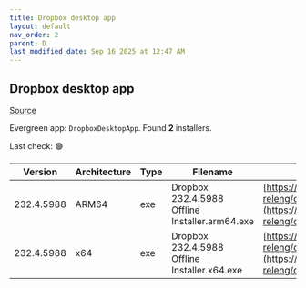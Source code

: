 ```yaml
---
title: Dropbox desktop app
layout: default
nav_order: 2
parent: D
last_modified_date: Sep 16 2025 at 12:47 AM
---
```


## Dropbox desktop app

[Source](https://www.dropbox.com/desktop)

Evergreen app: `DropboxDesktopApp`. Found **2** installers.

Last check: 🟢

| Version    | Architecture | Type | Filename                                       | URI                                                                                                                                                                                                            |
| ---------- | ------------ | ---- | ---------------------------------------------- | -------------------------------------------------------------------------------------------------------------------------------------------------------------------------------------------------------------- |
| 232.4.5988 | ARM64        | exe  | Dropbox 232.4.5988 Offline Installer.arm64.exe | [https://edge.dropboxstatic.com/dbx-releng/client/Dropbox%20232.4.5988%20Offline%20Installer.arm64.exe](https://edge.dropboxstatic.com/dbx-releng/client/Dropbox%20232.4.5988%20Offline%20Installer.arm64.exe) |
| 232.4.5988 | x64          | exe  | Dropbox 232.4.5988 Offline Installer.x64.exe   | [https://edge.dropboxstatic.com/dbx-releng/client/Dropbox%20232.4.5988%20Offline%20Installer.x64.exe](https://edge.dropboxstatic.com/dbx-releng/client/Dropbox%20232.4.5988%20Offline%20Installer.x64.exe)     |
